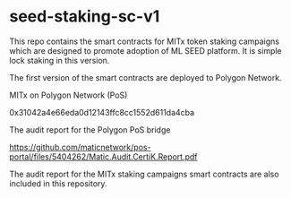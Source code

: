 # seed-staking-sc-v1
This repo contains the smart contracts for MITx token staking campaigns which are designed to promote adoption of ML SEED platform. It is simple lock staking in this version.

The first version of the smart contracts are deployed to Polygon Network.

MITx on Polygon Network (PoS)

0x31042a4e66eda0d12143ffc8cc1552d611da4cba

The audit report for the Polygon PoS bridge

https://github.com/maticnetwork/pos-portal/files/5404262/Matic.Audit.CertiK.Report.pdf

The audit report for the MITx staking campaigns smart contracts are also included in this repository.



